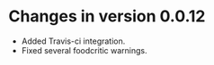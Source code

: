 Changes in version 0.0.12
=========================
* Added Travis-ci integration.
* Fixed several foodcritic warnings.
